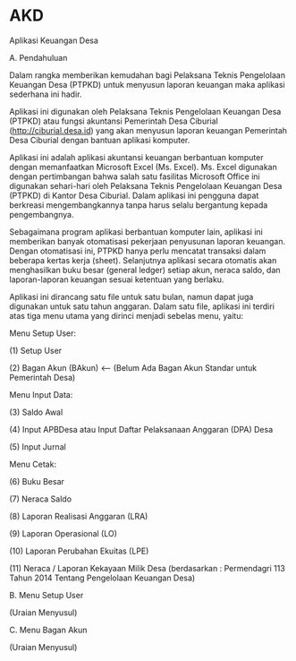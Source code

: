 # AKD
Aplikasi Keuangan Desa

A. Pendahuluan

Dalam rangka memberikan kemudahan bagi Pelaksana Teknis Pengelolaan Keuangan Desa (PTPKD) untuk menyusun laporan keuangan maka aplikasi sederhana ini hadir.

Aplikasi ini digunakan oleh Pelaksana Teknis Pengelolaan Keuangan Desa (PTPKD) atau fungsi akuntansi Pemerintah Desa Ciburial (http://ciburial.desa.id) yang akan menyusun laporan keuangan Pemerintah Desa Ciburial dengan bantuan aplikasi komputer. 

Aplikasi ini adalah aplikasi akuntansi keuangan berbantuan komputer dengan memanfaatkan Microsoft Excel (Ms. Excel). Ms. Excel digunakan dengan pertimbangan bahwa salah satu fasilitas Microsoft Office ini digunakan sehari-hari oleh Pelaksana Teknis Pengelolaan Keuangan Desa (PTPKD) di Kantor Desa Ciburial. Dalam aplikasi ini pengguna dapat berkreasi mengembangkannya tanpa harus selalu bergantung kepada pengembangnya.

Sebagaimana program aplikasi berbantuan komputer lain, aplikasi ini memberikan banyak otomatisasi pekerjaan penyusunan laporan keuangan. Dengan otomatisasi ini, PTPKD hanya perlu mencatat transaksi dalam beberapa kertas kerja (sheet). Selanjutnya aplikasi secara otomatis akan menghasilkan buku besar (general ledger) setiap akun, neraca saldo, dan laporan-laporan keuangan sesuai ketentuan yang berlaku.

Aplikasi ini dirancang satu file untuk satu bulan, namun dapat juga digunakan untuk satu tahun anggaran. Dalam satu file, aplikasi ini terdiri atas tiga menu utama yang dirinci menjadi sebelas menu, yaitu:

Menu Setup User:

(1) Setup User

(2) Bagan Akun (BAkun) <-- (Belum Ada Bagan Akun Standar untuk Pemerintah Desa)

Menu Input Data:

(3) Saldo Awal

(4) Input APBDesa atau Input Daftar Pelaksanaan Anggaran (DPA) Desa

(5) Input Jurnal

Menu Cetak:

(6) Buku Besar

(7) Neraca Saldo

(8) Laporan Realisasi Anggaran (LRA)

(9) Laporan Operasional (LO)

(10) Laporan Perubahan Ekuitas (LPE)

(11) Neraca / Laporan Kekayaan Milik Desa (berdasarkan : Permendagri 113 Tahun 2014 Tentang Pengelolaan Keuangan Desa)

B. Menu Setup User

(Uraian Menyusul)

C. Menu Bagan Akun

(Uraian Menyusul)